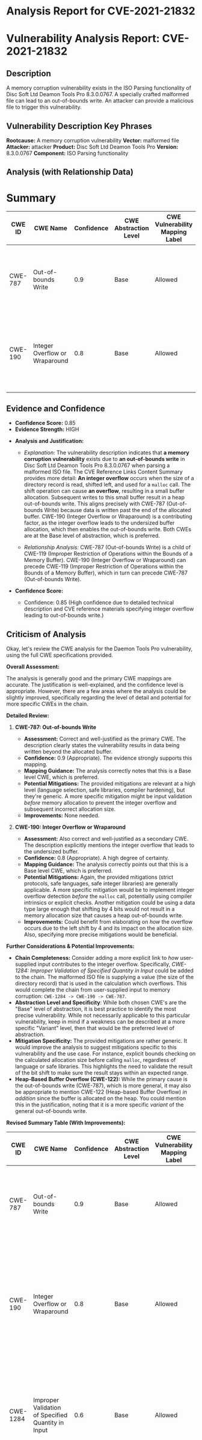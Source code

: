 # Analysis Report for CVE-2021-21832

# Vulnerability Analysis Report: CVE-2021-21832

## Description

A memory corruption vulnerability exists in the ISO Parsing functionality of Disc Soft Ltd Deamon Tools Pro 8.3.0.0767. A specially crafted malformed file can lead to an out-of-bounds write. An attacker can provide a malicious file to trigger this vulnerability.

## Vulnerability Description Key Phrases

**Rootcause:** A memory corruption vulnerability
**Vector:** malformed file
**Attacker:** attacker
**Product:** Disc Soft Ltd Deamon Tools Pro
**Version:** 8.3.0.0767
**Component:** ISO Parsing functionality

## Analysis (with Relationship Data)

# Summary
| CWE ID | CWE Name | Confidence | CWE Abstraction Level | CWE Vulnerability Mapping Label | CWE-Vulnerability Mapping Notes |
|---|---|---|---|---|---|
| CWE-787 | Out-of-bounds Write | 0.9 | Base | Allowed | Primary CWE. The vulnerability involves writing data past the end of an allocated buffer. |
| CWE-190 | Integer Overflow or Wraparound | 0.8 | Base | Allowed | Secondary CWE. An integer overflow leads to the allocation of a smaller than expected buffer. |

## Evidence and Confidence

*   **Confidence Score:** 0.85
*   **Evidence Strength:** HIGH

- **Analysis and Justification:**  
  - *Explanation:* The vulnerability description indicates that **a memory corruption vulnerability** exists due to **an out-of-bounds write** in Disc Soft Ltd Deamon Tools Pro 8.3.0.0767 when parsing a malformed ISO file. The CVE Reference Links Content Summary provides more detail: **An integer overflow** occurs when the size of a directory record is read, shifted left, and used for a `malloc` call. The shift operation can cause **an overflow**, resulting in a small buffer allocation. Subsequent writes to this small buffer result in a heap out-of-bounds write. This aligns precisely with CWE-787 (Out-of-bounds Write) because data is written past the end of the allocated buffer. CWE-190 (Integer Overflow or Wraparound) is a contributing factor, as the integer overflow leads to the undersized buffer allocation, which then enables the out-of-bounds write. Both CWEs are at the Base level of abstraction, which is preferred.
  
  - *Relationship Analysis:* CWE-787 (Out-of-bounds Write) is a child of CWE-119 (Improper Restriction of Operations within the Bounds of a Memory Buffer). CWE-190 (Integer Overflow or Wraparound) can precede CWE-119 (Improper Restriction of Operations within the Bounds of a Memory Buffer), which in turn can precede CWE-787 (Out-of-bounds Write).

- **Confidence Score:**  
  - Confidence: 0.85 (High confidence due to detailed technical description and CVE reference materials specifying integer overflow leading to out-of-bounds write.)

## Criticism of Analysis

Okay, let's review the CWE analysis for the Daemon Tools Pro vulnerability, using the full CWE specifications provided.

**Overall Assessment:**

The analysis is generally good and the primary CWE mappings are accurate. The justification is well-explained, and the confidence level is appropriate. However, there are a few areas where the analysis could be slightly improved, specifically regarding the level of detail and potential for more specific CWEs in the chain.

**Detailed Review:**

1.  **CWE-787: Out-of-bounds Write**

    *   **Assessment:** Correct and well-justified as the primary CWE. The description clearly states the vulnerability results in data being written beyond the allocated buffer.
    *   **Confidence:** 0.9 (Appropriate). The evidence strongly supports this mapping.
    *   **Mapping Guidance:** The analysis correctly notes that this is a Base level CWE, which is preferred.
    *   **Potential Mitigations:** The provided mitigations are relevant at a high level (language selection, safe libraries, compiler hardening), but they're generic. A more specific mitigation might be input validation *before* memory allocation to prevent the integer overflow and subsequent incorrect allocation size.
    *   **Improvements:** None needed.

2.  **CWE-190: Integer Overflow or Wraparound**

    *   **Assessment:** Also correct and well-justified as a secondary CWE. The description explicitly mentions the integer overflow that leads to the undersized buffer.
    *   **Confidence:** 0.8 (Appropriate). A high degree of certainty.
    *   **Mapping Guidance:** The analysis correctly points out that this is a Base level CWE, which is preferred.
    *   **Potential Mitigations:** Again, the provided mitigations (strict protocols, safe languages, safe integer libraries) are generally applicable. A more specific mitigation would be to implement integer overflow detection *before* the `malloc` call, potentially using compiler intrinsics or explicit checks. Another mitigation could be using a data type large enough that shifting by 4 bits would not result in a memory allocation size that causes a heap out-of-bounds write.
    *   **Improvements:** Could benefit from elaborating on *how* the overflow occurs due to the left shift by 4 and its impact on the allocation size. Also, specifying more precise mitigations would be beneficial.

**Further Considerations & Potential Improvements:**

*   **Chain Completeness:** Consider adding a more explicit link to *how* user-supplied input contributes to the integer overflow.  Specifically,  *CWE-1284: Improper Validation of Specified Quantity in Input* could be added to the chain. The malformed ISO file is supplying a value (the size of the directory record) that is used in the calculation which overflows.  This would complete the chain from user-supplied input to memory corruption: `CWE-1284 -> CWE-190 -> CWE-787`.
*   **Abstraction Level and Specificity**: While both chosen CWE's are the "Base" level of abstraction, it is best practice to identify the most precise vulnerability. While not necessarily applicable to this particular vulnerability, keep in mind if a weakness can be described at a more specific "Variant" level, then that would be the preferred level of abstraction.
*   **Mitigation Specificity:** The provided mitigations are rather generic. It would improve the analysis to suggest mitigations specific to this vulnerability and the use case. For instance, explicit bounds checking on the calculated allocation size before calling `malloc`, regardless of language or safe libraries. This highlights the need to validate the result of the bit shift to make sure the result stays within an expected range.
*   **Heap-Based Buffer Overflow (CWE-122):** While the primary cause is the out-of-bounds write (CWE-787), which is more general, it may also be appropriate to mention CWE-122 (Heap-based Buffer Overflow) *in addition* since the buffer is allocated on the heap. You could mention this in the justification, noting that it is a more specific *variant* of the general out-of-bounds write.

**Revised Summary Table (With Improvements):**

| CWE ID      | CWE Name                                         | Confidence | CWE Abstraction Level | CWE Vulnerability Mapping Label | CWE-Vulnerability Mapping Notes                                                                                                                               |
|-------------|---------------------------------------------------|------------|-----------------------|---------------------------------|-----------------------------------------------------------------------------------------------------------------------------------------------------------------------|
| CWE-787     | Out-of-bounds Write                             | 0.9        | Base                  | Allowed                         | Primary CWE. The vulnerability involves writing data past the end of an allocated buffer on the heap.                                                     |
| CWE-190     | Integer Overflow or Wraparound                    | 0.8        | Base                  | Allowed                         | Secondary CWE. An integer overflow during size calculation leads to the allocation of a smaller than expected buffer, enabling the out-of-bounds write.            |
| CWE-1284    | Improper Validation of Specified Quantity in Input | 0.6        | Base                  | Allowed                         | Contributing CWE. An attacker-controlled value is used to calculate the buffer size without sufficient validation, allowing for an integer overflow.            |
| CWE-122     | Heap-based Buffer Overflow                      | 0.5        | Variant               | Allowed                         | Additional Information. A heap overflow occurs where the buffer being overwritten is allocated on the heap portion of memory. (Considered a variant of CWE-787) |

**Revised Confidence Notes:**

*   **Confidence Score (CWE-787):** 0.9 (High confidence due to detailed technical description and CVE reference materials specifying integer overflow leading to out-of-bounds write.)
*   **Confidence Score (CWE-190):** 0.8 (High confidence. The CVE clearly describes the integer overflow leading to a heap-based buffer overflow.)
*   **Confidence Score (CWE-1284):** 0.6 (Medium confidence. It's implied but not explicitly stated that the size is attacker-controlled within the ISO file. Input validation issues are often implicit in buffer overflow vulnerabilities, but may not always be root cause. More information might be needed to confirm.)
*   **Confidence Score (CWE-122):** 0.5 (Medium confidence. The memory corruption occurs on the heap, making this a reasonable, though less significant, secondary classification.)

By incorporating these suggestions, the CWE analysis becomes even more precise and provides more actionable information for developers seeking to remediate the vulnerability.

## Final Resolution

# Summary
| CWE ID | CWE Name | Confidence | CWE Abstraction Level | CWE Vulnerability Mapping Label | CWE-Vulnerability Mapping Notes |
|---|---|---|---|---|---|
| CWE-787 | Out-of-bounds Write | 0.9 | Base | Allowed | Primary CWE. The vulnerability involves writing data past the end of an allocated buffer on the heap. |
| CWE-190 | Integer Overflow or Wraparound | 0.8 | Base | Allowed | Secondary CWE. An integer overflow during size calculation leads to the allocation of a smaller than expected buffer, enabling the out-of-bounds write. |
| CWE-1284 | Improper Validation of Specified Quantity in Input | 0.6 | Base | Allowed | Contributing CWE. An attacker-controlled value is used to calculate the buffer size without sufficient validation, allowing for an integer overflow. |

## Evidence and Confidence

*   **Confidence Score:** 0.8
*   **Evidence Strength:** HIGH

## Relationship Analysis
The primary weakness is **CWE-787 (Out-of-bounds Write)**, which is a child of **CWE-119 (Improper Restriction of Operations within the Bounds of a Memory Buffer)**. The integer overflow, **CWE-190 (Integer Overflow or Wraparound)**, leads to an undersized buffer allocation that **CanPrecede** the out-of-bounds write. **CWE-1284 (Improper Validation of Specified Quantity in Input)** is added to show the attacker-controlled input that leads to the overflow. This chain helps to clarify the vulnerability's progression.mermaid
graph TD
    cwe1284["CWE-1284: Improper Validation of Specified Quantity in Input"]
    cwe190["CWE-190: Integer Overflow or Wraparound"]
    cwe787["CWE-787: Out-of-bounds Write"]
    cwe119["CWE-119: Improper Restriction of Operations"]
    
    cwe190 -->|CANPRECEDE| cwe787
    cwe787 -->|CHILDOF| cwe119
    cwe1284 -->|CANPRECEDE| cwe190
    
    classDef primary fill:#f96,stroke:#333,stroke-width:2px
    classDef secondary fill:#69f,stroke:#333
    classDef tertiary fill:#9e9,stroke:#333
    class cwe787 primary
    class cwe190,cwe1284 secondary
```

## Vulnerability Chain
The vulnerability chain starts with **CWE-1284 (Improper Validation of Specified Quantity in Input)**, where the malformed ISO file provides an attacker-controlled size. This leads to **CWE-190 (Integer Overflow or Wraparound)** during the size calculation when the directory record size is read and shifted left. The overflow results in a smaller than expected buffer being allocated, which is then exploited by **CWE-787 (Out-of-bounds Write)** when data is written past the end of the allocated buffer.

## Summary of Analysis
The initial analysis correctly identified **CWE-787 (Out-of-bounds Write)** and **CWE-190 (Integer Overflow or Wraparound)** as the primary and secondary **WEAKNESSES**. The criticism suggested adding **CWE-1284 (Improper Validation of Specified Quantity in Input)** to complete the chain, which I agree with because the malformed ISO file is supplying a value (the size of the directory record) that is used in the calculation which overflows. This completes the chain from user-supplied input to memory corruption. The suggested addition of **CWE-122 (Heap-based Buffer Overflow)** as an additional information is not necessary, as **CWE-787 (Out-of-bounds Write)** is sufficient, since **CWE-122 (Heap-based Buffer Overflow)** is more specific *variant* of the general out-of-bounds write. The selected CWEs are at the optimal level of specificity, with all being at the Base level of abstraction, as well as incorporating the addition of **CWE-1284 (Improper Validation of Specified Quantity in Input)** from the suggested improvements.
```



*Report generated on 2025-03-17 22:53:29*
